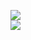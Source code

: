 [![](https://img.shields.io/badge/Made%20With-Github%20Spray-lightgrey.svg?style=for-the-badge&logo=github)](https://github.com/Annihil/github-spray#4267)  
[![](https://i.imgur.com/2DrTn0Z.gif)](https://github.com/Annihil/github-spray)